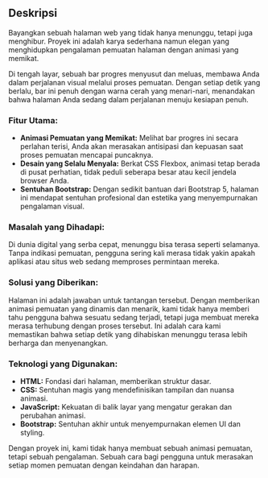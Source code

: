## Deskripsi

Bayangkan sebuah halaman web yang tidak hanya menunggu, tetapi juga menghibur. Proyek ini adalah karya sederhana namun elegan yang menghidupkan pengalaman pemuatan halaman dengan animasi yang memikat. 

Di tengah layar, sebuah bar progres menyusut dan meluas, membawa Anda dalam perjalanan visual melalui proses pemuatan. Dengan setiap detik yang berlalu, bar ini penuh dengan warna cerah yang menari-nari, menandakan bahwa halaman Anda sedang dalam perjalanan menuju kesiapan penuh.

### **Fitur Utama:**

- **Animasi Pemuatan yang Memikat:** Melihat bar progres ini secara perlahan terisi, Anda akan merasakan antisipasi dan kepuasan saat proses pemuatan mencapai puncaknya.
- **Desain yang Selalu Menyala:** Berkat CSS Flexbox, animasi tetap berada di pusat perhatian, tidak peduli seberapa besar atau kecil jendela browser Anda.
- **Sentuhan Bootstrap:** Dengan sedikit bantuan dari Bootstrap 5, halaman ini mendapat sentuhan profesional dan estetika yang menyempurnakan pengalaman visual.

### **Masalah yang Dihadapi:**

Di dunia digital yang serba cepat, menunggu bisa terasa seperti selamanya. Tanpa indikasi pemuatan, pengguna sering kali merasa tidak yakin apakah aplikasi atau situs web sedang memproses permintaan mereka.

### **Solusi yang Diberikan:**

Halaman ini adalah jawaban untuk tantangan tersebut. Dengan memberikan animasi pemuatan yang dinamis dan menarik, kami tidak hanya memberi tahu pengguna bahwa sesuatu sedang terjadi, tetapi juga membuat mereka merasa terhubung dengan proses tersebut. Ini adalah cara kami memastikan bahwa setiap detik yang dihabiskan menunggu terasa lebih berharga dan menyenangkan.

### **Teknologi yang Digunakan:**

- **HTML:** Fondasi dari halaman, memberikan struktur dasar.
- **CSS:** Sentuhan magis yang mendefinisikan tampilan dan nuansa animasi.
- **JavaScript:** Kekuatan di balik layar yang mengatur gerakan dan perubahan animasi.
- **Bootstrap:** Sentuhan akhir untuk menyempurnakan elemen UI dan styling.

Dengan proyek ini, kami tidak hanya membuat sebuah animasi pemuatan, tetapi sebuah pengalaman. Sebuah cara bagi pengguna untuk merasakan setiap momen pemuatan dengan keindahan dan harapan.
